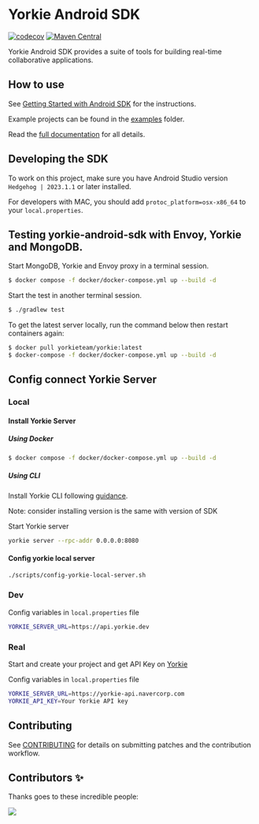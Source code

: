 # Yorkie Android SDK

[![codecov](https://codecov.io/gh/yorkie-team/yorkie-android-sdk/branch/main/graph/badge.svg?token=USX8DU19YO)](https://codecov.io/gh/yorkie-team/yorkie-android-sdk)
[![Maven Central](https://img.shields.io/maven-central/v/dev.yorkie/yorkie-android.svg?label=Maven%20Central)](https://search.maven.org/search?q=g:%22dev.yorkie%22%20AND%20a:%22yorkie-android%22)

Yorkie Android SDK provides a suite of tools for building real-time collaborative applications.

## How to use

See [Getting Started with Android SDK](https://yorkie.dev/docs/getting-started/with-android-sdk) for the instructions.

Example projects can be found in the [examples](https://github.com/yorkie-team/yorkie-android-sdk/tree/main/examples) folder.

Read the [full documentation](https://yorkie.dev/docs) for all details.

## Developing the SDK

To work on this project, make sure you have Android Studio version `Hedgehog | 2023.1.1` or later installed.

For developers with MAC, you should add `protoc_platform=osx-x86_64` to your `local.properties`.

## Testing yorkie-android-sdk with Envoy, Yorkie and MongoDB.

Start MongoDB, Yorkie and Envoy proxy in a terminal session.

```bash
$ docker compose -f docker/docker-compose.yml up --build -d
```

Start the test in another terminal session.

```bash
$ ./gradlew test
```

To get the latest server locally, run the command below then restart containers again:

```bash
$ docker pull yorkieteam/yorkie:latest
$ docker-compose -f docker/docker-compose.yml up --build -d
```

## Config connect Yorkie Server

### Local

#### Install Yorkie Server

##### Using Docker

```bash
$ docker compose -f docker/docker-compose.yml up --build -d
```

##### Using CLI

Install Yorkie CLI following [guidance](https://yorkie.dev/docs/cli).

Note: consider installing version is the same with version of SDK

Start Yorkie server

```bash
yorkie server --rpc-addr 0.0.0.0:8080
```

#### Config yorkie local server

```bash
./scripts/config-yorkie-local-server.sh
```

### Dev
Config variables in `local.properties` file

```bash
YORKIE_SERVER_URL=https://api.yorkie.dev
```

### Real

Start and create your project and get API Key on [Yorkie](https://yorkie.navercorp.com/)

Config variables in `local.properties` file

```bash
YORKIE_SERVER_URL=https://yorkie-api.navercorp.com
YORKIE_API_KEY=Your Yorkie API key
```

## Contributing

See [CONTRIBUTING](CONTRIBUTING.md) for details on submitting patches and the contribution workflow.


## Contributors ✨

Thanks goes to these incredible people:

<a href="https://github.com/yorkie-team/yorkie-android-sdk/graphs/contributors">
  <img src="https://contrib.rocks/image?repo=yorkie-team/yorkie-android-sdk" />
</a>
